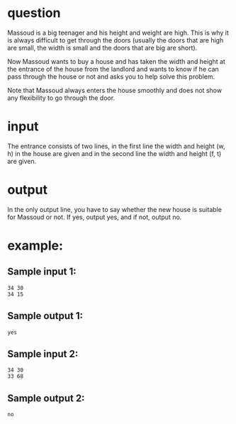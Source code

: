 # question
Massoud is a big teenager and his height and weight are high. This is why it is always difficult to get through the doors (usually the doors that are high are small, the width is small and the doors that are big are short).

Now Massoud wants to buy a house and has taken the width and height at the entrance of the house from the landlord and wants to know if he can pass through the house or not and asks you to help solve this problem.

Note that Massoud always enters the house smoothly and does not show any flexibility to go through the door.
# input
The entrance consists of two lines, in the first line the width and height (w, h) in the house are given and in the second line the width and height (f, t) are given.
# output
In the only output line, you have to say whether the new house is suitable for Massoud or not. If yes, output yes, and if not, output no.
# example:

## Sample input 1:
```
34 30
34 15
```
## Sample output 1:
```
yes
```
## Sample input 2:
```
34 30
33 68
```
## Sample output 2:
```
no
```